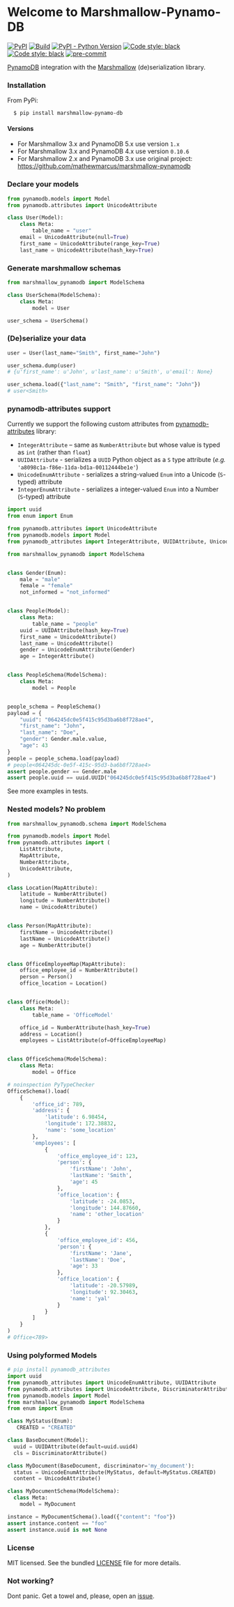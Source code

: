 # Welcome to Marshmallow-Pynamo-DB

[![PyPI](https://img.shields.io/pypi/v/marshmallow-pynamo-db)](https://pypi.org/project/marshmallow-pynamo-db/)
[![Build](https://github.com/chrismaille/marshmallow-pynamodb/workflows/tests/badge.svg)](https://github.com/chrismaille/marshmallow-pynamodb/actions)
[![PyPI - Python Version](https://img.shields.io/pypi/pyversions/stela)](https://www.python.org)
<a href="https://github.com/psf/black"><img alt="Code style: black"
src="https://img.shields.io/badge/code%20style-black-000000.svg"></a>
[![Code style: black](https://img.shields.io/badge/code%20style-black-000000.svg)](https://github.com/psf/black)
[![pre-commit](https://img.shields.io/badge/pre--commit-enabled-brightgreen?logo=pre-commit&logoColor=white)](https://github.com/pre-commit/pre-commit)

[PynamoDB](https://pynamodb.readthedocs.io/en/latest/) integration with
the [Marshmallow](https://marshmallow.readthedocs.io/en/latest/)
(de)serialization library.

###  Installation
From PyPi:
```shell
  $ pip install marshmallow-pynamo-db
```
#### Versions
* For Marshmallow 3.x and PynamoDB 5.x use version `1.x`
* For Marshmallow 3.x and PynamoDB 4.x use version `0.10.6`
* For Marshmallow 2.x and PynamoDB 3.x use original project: https://github.com/mathewmarcus/marshmallow-pynamodb


### Declare your models

```python
from pynamodb.models import Model
from pynamodb.attributes import UnicodeAttribute

class User(Model):
    class Meta:
        table_name = "user"
    email = UnicodeAttribute(null=True)
    first_name = UnicodeAttribute(range_key=True)
    last_name = UnicodeAttribute(hash_key=True)
```

###  Generate marshmallow schemas

```python
from marshmallow_pynamodb import ModelSchema

class UserSchema(ModelSchema):
    class Meta:
        model = User

user_schema = UserSchema()
```

### (De)serialize your data

```python
user = User(last_name="Smith", first_name="John")

user_schema.dump(user)
# {u'first_name': u'John', u'last_name': u'Smith', u'email': None}

user_schema.load({"last_name": "Smith", "first_name": "John"})
# user<Smith>
```

### pynamodb-attributes support
Currently we support the following custom attributes from
[pynamodb-attributes](https://github.com/lyft/pynamodb-attributes)
library:

- `IntegerAttribute` – same as `NumberAttribute` but whose value is typed as `int` (rather than `float`)
- `UUIDAttribute` - serializes a `UUID` Python object as a `S` type attribute (_e.g._ `'a8098c1a-f86e-11da-bd1a-00112444be1e'`)
- `UnicodeEnumAttribute` - serializes a string-valued `Enum` into a Unicode (`S`-typed) attribute
- `IntegerEnumAttribute` - serializes a integer-valued `Enum` into a
  Number (`S`-typed) attribute

```python
import uuid
from enum import Enum

from pynamodb.attributes import UnicodeAttribute
from pynamodb.models import Model
from pynamodb_attributes import IntegerAttribute, UUIDAttribute, UnicodeEnumAttribute

from marshmallow_pynamodb import ModelSchema


class Gender(Enum):
    male = "male"
    female = "female"
    not_informed = "not_informed"


class People(Model):
    class Meta:
        table_name = "people"
    uuid = UUIDAttribute(hash_key=True)
    first_name = UnicodeAttribute()
    last_name = UnicodeAttribute()
    gender = UnicodeEnumAttribute(Gender)
    age = IntegerAttribute()


class PeopleSchema(ModelSchema):
    class Meta:
        model = People


people_schema = PeopleSchema()
payload = {
    "uuid": "064245dc0e5f415c95d3ba6b8f728ae4",
    "first_name": "John",
    "last_name": "Doe",
    "gender": Gender.male.value,
    "age": 43
}
people = people_schema.load(payload)
# people<064245dc-0e5f-415c-95d3-ba6b8f728ae4>
assert people.gender == Gender.male
assert people.uuid == uuid.UUID("064245dc0e5f415c95d3ba6b8f728ae4")
```

See more examples in tests.

### Nested models? No problem

```python
from marshmallow_pynamodb.schema import ModelSchema

from pynamodb.models import Model
from pynamodb.attributes import (
    ListAttribute,
    MapAttribute,
    NumberAttribute,
    UnicodeAttribute,
)

class Location(MapAttribute):
    latitude = NumberAttribute()
    longitude = NumberAttribute()
    name = UnicodeAttribute()


class Person(MapAttribute):
    firstName = UnicodeAttribute()
    lastName = UnicodeAttribute()
    age = NumberAttribute()


class OfficeEmployeeMap(MapAttribute):
    office_employee_id = NumberAttribute()
    person = Person()
    office_location = Location()


class Office(Model):
    class Meta:
        table_name = 'OfficeModel'

    office_id = NumberAttribute(hash_key=True)
    address = Location()
    employees = ListAttribute(of=OfficeEmployeeMap)


class OfficeSchema(ModelSchema):
    class Meta:
        model = Office

# noinspection PyTypeChecker
OfficeSchema().load(
    {
        'office_id': 789,
        'address': {
            'latitude': 6.98454,
            'longitude': 172.38832,
            'name': 'some_location'
        },
        'employees': [
            {
                'office_employee_id': 123,
                'person': {
                    'firstName': 'John',
                    'lastName': 'Smith',
                    'age': 45
                },
                'office_location': {
                    'latitude': -24.0853,
                    'longitude': 144.87660,
                    'name': 'other_location'
                }
            },
            {
                'office_employee_id': 456,
                'person': {
                    'firstName': 'Jane',
                    'lastName': 'Doe',
                    'age': 33
                },
                'office_location': {
                    'latitude': -20.57989,
                    'longitude': 92.30463,
                    'name': 'yal'
                }
            }
        ]
    }
)
# Office<789>
```

### Using polyformed Models

```python
# pip install pynamodb_attributes
import uuid
from pynamodb_attributes import UnicodeEnumAttribute, UUIDAttribute
from pynamodb.attributes import UnicodeAttribute, DiscriminatorAttribute
from pynamodb.models import Model
from marshmallow_pynamodb import ModelSchema
from enum import Enum

class MyStatus(Enum):
   CREATED = "CREATED"

class BaseDocument(Model):
  uuid = UUIDAttribute(default=uuid.uuid4)
  cls = DiscriminatorAttribute()

class MyDocument(BaseDocument, discriminator='my_document'):
  status = UnicodeEnumAttribute(MyStatus, default=MyStatus.CREATED)
  content = UnicodeAttribute()

class MyDocumentSchema(ModelSchema):
  class Meta:
    model = MyDocument

instance = MyDocumentSchema().load({"content": "foo"})
assert instance.content == "foo"
assert instance.uuid is not None
```

### License
MIT licensed. See the bundled
[LICENSE](https://github.com/mathewmarcus/marshmallow-pynamodb/blob/master/LICENSE.txt)
file for more details.

### Not working?

Dont panic. Get a towel and, please, open an
[issue](https://github.com/chrismaille/stela/issues).
